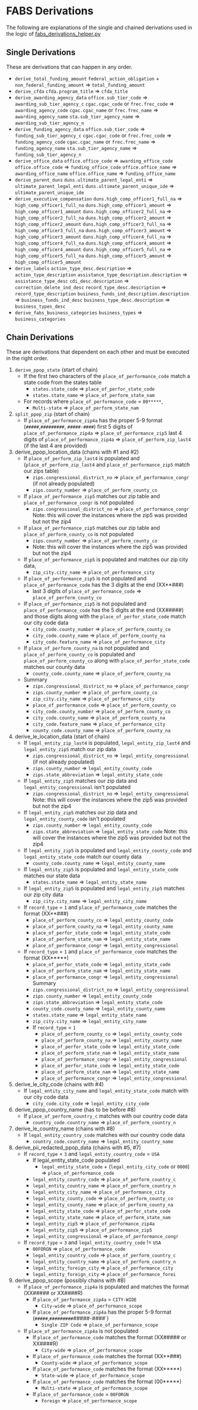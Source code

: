 # FABS Derivations

The following are explanations of the single and chained derivations used in the logic of [fabs\_derivations\_helper.py](../dataactbroker/helpers/fabs_derivations_helper.py) 

## Single Derivations

These are derivations that can happen in any order.

- `derive_total_funding_amount`
	`federal_action_obligation` + `non_federal_funding_amount` => `total_funding_amount`
- `derive_cfda`
	`cfda.program_title` => `cfda_title`
- `derive_awarding_agency_data`
	`office.sub_tier_code` => `awarding_sub_tier_agency_c`
	`cgac.cgac_code` or `frec.frec_code` => `awarding_agency_code`
	`cgac.cgac_name` or `frec.frec_name` => `awarding_agency_name`
	`sta.sub_tier_agency_name` => `awarding_sub_tier_agency_n`
- `derive_funding_agency_data`
	`office.sub_tier_code` => `funding_sub_tier_agency_c`
	`cgac.cgac_code` or `frec.frec_code` => `funding_agency_code`
	`cgac.cgac_name` or `frec.frec_name` => `funding_agency_name`
	`sta.sub_tier_agency_name` => `funding_sub_tier_agency_n`
- `derive_office_data`
	`office.office_code` => `awarding_office_code`
	`office.office_code` => `funding_office_code`
	`office.office_name` => `awarding_office_name`
	`office.office_name` => `funding_office_name`
- `derive_parent_duns`
	`duns.ultimate_parent_legal_enti` => `ultimate_parent_legal_enti`
	`duns.ultimate_parent_unique_ide` => `ultimate_parent_unique_ide`
- `derive_executive_compensation`
	`duns.high_comp_officer1_full_na` => `high_comp_officer1_full_na`
	`duns.high_comp_officer1_amount` => `high_comp_officer1_amount`
	`duns.high_comp_officer2_full_na` => `high_comp_officer2_full_na`
	`duns.high_comp_officer2_amount` => `high_comp_officer2_amount`
	`duns.high_comp_officer3_full_na` => `high_comp_officer3_full_na`
	`duns.high_comp_officer3_amount` => `high_comp_officer3_amount`
	`duns.high_comp_officer4_full_na` => `high_comp_officer4_full_na`
	`duns.high_comp_officer4_amount` => `high_comp_officer4_amount`
	`duns.high_comp_officer5_full_na` => `high_comp_officer5_full_na`
	`duns.high_comp_officer5_amount` => `high_comp_officer5_amount`
- `derive_labels`
	`action_type_desc.description` => `action_type_description`
	`assistance_type_description.description` => `assistance_type_desc`
	`cdi_desc.description` => `correction_delete_ind_desc`
	`record_type_desc.description` => `record_type_description`
	`business_funds_ind_description.description` => `business_funds_ind_desc`
	`business_type_desc.description` => `business_types_desc`
- `derive_fabs_business_categories`
	`business_types` => `business_categories`
  

## Chain Derivations

These are derivations that dependent on each other and must be executed in the right order.

1. `derive_ppop_state` (start of chain)
	- If the first two characters of the `place_of_performance_code` match a state code from the states table
		- `states.state_code` => `place_of_perfor_state_code`
		- `states.state_name` => `place_of_perform_state_nam`
	- For records where `place_of_performance_code` = `00*****`,
		- `Multi-state` => `place_of_perform_state_nam`
2. `split_ppop_zip` (start of chain)
	- If `place_of_performance_zip4a` has the proper 5-9 format (`#####`,`#########`, `#####-####`)
		first 5 digits of `place_of_performance_zip4a` => `place_of_performance_zip5` 
		last 4 digits of `place_of_performance_zip4a` => `place_of_perform_zip_last4` (if the last 4 are provided)
3. derive_ppop_location_data (chains with #1 and #2)
	- If `place_of_perform_zip_last4` is populated and (`place_of_perform_zip_last4` and `place_of_performance_zip5` match our zips table)
		- `zips.congressional_district_no` => `place_of_performance_congr` (if not already populated) 
		- `zips.county_number` => `place_of_perform_county_co`
	- If `place_of_performance_zip5` matches our zip table and `place_of_performance_congr` is not populated
		-  `zips.congressional_district_no` => `place_of_performance_congr`
		Note: this will cover the instances where the zip5 was provided but not the zip4
	- If `place_of_performance_zip5` matches our zip table and `place_of_perform_county_co` is not populated
		- `zips.county_number` => `place_of_perform_county_co`
		- Note: this will cover the instances where the zip5 was provided but not the zip4
	- If `place_of_performance_zip5` is populated and matches our zip city data,
		- `zip_city.city_name` => `place_of_performance_city`
	- If `place_of_performance_zip5` is not populated and `place_of_performance_code` has the 3 digits at the end (XX**###)
		- last 3 digits of `place_of_performance_code` => `place_of_perform_county_co`
	- If `place_of_performance_zip5` is not populated and `place_of_performance_code` has the 5 digits at the end (XX#####) and those digits along with the `place_of_perfor_state_code` match our city code data
		- `city_code.county_number` => `place_of_perform_county_co`
		- `city_code.county_name` => `place_of_perform_county_na`
		- `city_code.feature_name` => `place_of_performance_city`
	- If `place_of_perform_county_na` is not populated and `place_of_perform_county_co` is populated and `place_of_perform_county_co` along with `place_of_perfor_state_code` matches our county data
		- `county_code.county_name` => `place_of_perform_county_na`
	- Summary
		- `zips.congressional_district_no` => `place_of_performance_congr`
		- `zips.county_number` => `place_of_perform_county_co`
		- `zip_city.city_name` => `place_of_performance_city`
		- `place_of_performance_code` => `place_of_perform_county_co`
		- `city_code.county_number` => `place_of_perform_county_co`
		- `city_code.county_name` => `place_of_perform_county_na`
		- `city_code.feature_name` => `place_of_performance_city`
		- `county_code.county_name` => `place_of_perform_county_na`
4. derive_le_location_data (start of chain)
	- If `legal_entity_zip_last4` is populated, `legal_entity_zip_last4` and `legal_entity_zip5` match our zip data
		- `zips.congressional_district_no` => `legal_entity_congressional` (if not already populated)
		- `zips.county_number` => `legal_entity_county_code`
		- `zips.state_abbreviation` => `legal_entity_state_code`
	- If `legal_entity_zip5` matches our zip data and `legal_entity_congressional` isn't populated
		- `zips.congressional_district_no` => `legal_entity_congressional`
		Note: this will cover the instances where the zip5 was provided but not the zip4
	- If `legal_entity_zip5` matches our zip data and `legal_entity_county_code` isn't populated
		- `zips.county_number` => `legal_entity_county_code`
		- `zips.state_abbreviation` => `legal_entity_state_code`
		Note: this will cover the instances where the zip5 was provided but not the zip4
	- If `legal_entity_zip5` is populated and `legal_entity_county_code` and `legal_entity_state_code` match our county data
		- `county_code.county_name` => `legal_entity_county_name`
	- If `legal_entity_zip5` is populated and `legal_entity_state_code` matches our state data
		- `states.state_name` => `legal_entity_state_name`
	- If `legal_entity_zip5` is populated and `legal_entity_zip5` matches our zip city data
		- `zip_city.city_name` => `legal_entity_city_name`
	- If `record_type` = `1` and `place_of_performance_code` matches the format (XX**###)
		- `place_of_perform_county_co` => `legal_entity_county_code`
		- `place_of_perform_county_na` => `legal_entity_county_name`
		- `place_of_perfor_state_code` => `legal_entity_state_code`
		- `place_of_perform_state_nam` => `legal_entity_state_name`
		- `place_of_performance_congr` => `legal_entity_congressional`
	- If `record_type` = `1` and `place_of_performance_code` matches the format (XX*****)
		- `place_of_perfor_state_code` => `legal_entity_state_code`
		- `place_of_perform_state_nam` => `legal_entity_state_name`
		- `place_of_performance_congr` => `legal_entity_congressional`
	Summary
		- `zips.congressional_district_no` => `legal_entity_congressional`
		- `zips.county_number` => `legal_entity_county_code`
		- `zips.state_abbreviation` => `legal_entity_state_code`
		- `county_code.county_name` => `legal_entity_county_name`
		- `states.state_name` => `legal_entity_state_name`
		- `zip_city.city_name` => `legal_entity_city_name`
		- If `record_type` = `1`
			- `place_of_perform_county_co` => `legal_entity_county_code`
			- `place_of_perform_county_na` => `legal_entity_county_name`
			- `place_of_perfor_state_code` => `legal_entity_state_code`
			- `place_of_perform_state_nam` => `legal_entity_state_name`
			- `place_of_performance_congr` => `legal_entity_congressional`
			- `place_of_perfor_state_code` => `legal_entity_state_code`
			- `place_of_perform_state_nam` => `legal_entity_state_name`
			- `place_of_performance_congr` => `legal_entity_congressional`
5. derive_le_city_code (chains with #4)
	- If `legal_entity_city_name` and `legal_entity_state_code` match with our city code data
		- `city_code.city_code` => `legal_entity_city_code`
6. derive_ppop_country_name (has to be before #8)
	- If `place_of_perform_country_c` matches with our country code data
		- `country_code.country_name` => `place_of_perform_country_n`
7. derive_le_country_name (chains with #8)
	- If `legal_entity_country_code` matches with our country code data
		- `country_code.country_name` => `legal_entity_country_name`
8. derive_pii_redacted_ppop_data (chains with #5, #7)
	- If `record_type` = `3` and `legal_entity_country_code` = `USA`
		- If legal_entity_state_code populated
			- `legal_entity_state_code` + (`legal_entity_city_code` or `0000`) => `place_of_performance_code`
		- `legal_entity_country_code` => `place_of_perform_country_c`
		- `legal_entity_country_name` => `place_of_perform_country_n`
		- `legal_entity_city_name` => `place_of_performance_city`
		- `legal_entity_county_code` => `place_of_perform_county_co`
		- `legal_entity_county_name` => `place_of_perform_county_na`
		- `legal_entity_state_code` => `place_of_perfor_state_code`
		- `legal_entity_state_name` => `place_of_perform_state_nam`
		- `legal_entity_zip5` => `place_of_performance_zip4a`
		- `legal_entity_zip5` => `place_of_performance_zip5`
		- `legal_entity_congressional` => `place_of_performance_congr`
	- If `record_type` = `3` and `legal_entity_country_code` != `USA`
		- `00FORGN` => `place_of_performance_code`
		- `legal_entity_country_code` => `place_of_perform_country_c`
		- `legal_entity_country_name` => `place_of_perform_country_n`
		- `legal_entity_foreign_city` => `place_of_performance_city`
		- `legal_entity_foreign_city` => `place_of_performance_forei`
9. derive_ppop_scope (possibly chains with #8)
	- If `place_of_performance_zip4a` is populated and matches the format (XX##### or XX####R)
		- If `place_of_performance_zip4a` = `CITY-WIDE`
			- `City-wide` => `place_of_performance_scope`
		- If `place_of_performance_zip4a` has the proper 5-9 format (`#####`,`#########`#####-####`)
			- `Single ZIP Code` => `place_of_performance_scope`
	- If `place_of_performance_zip4a` is not populated
		- If `place_of_performance_code` matches the format (XX##### or XX####R)
			- `City-wide` => `place_of_performance_scope`
		- If `place_of_performance_code` matches the format (XX**###)
			- `County-wide` => `place_of_performance_scope`
		- If `place_of_performance_code` matches the format (XX*****)
			- `State-wide` => `place_of_performance_scope`
		- If `place_of_performance_code` matches the format (00*****)
			- `Multi-state` => `place_of_performance_scope`
		- If `place_of_performance_code` = `00FORGN`
			- `Foreign` => `place_of_performance_scope`